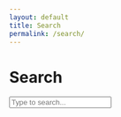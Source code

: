 ```yaml
---
layout: default
title: Search
permalink: /search/
---
```


<h1>Search</h1>

<input type="text" id="search-input" placeholder="Type to search..." />
<ul id="results-container"></ul>

<script src="https://unpkg.com/simple-jekyll-search/dest/simple-jekyll-search.min.js"></script>
<script>
  SimpleJekyllSearch({
    searchInput: document.getElementById('search-input'),
    resultsContainer: document.getElementById('results-container'),
    json: '/search.json',
    searchResultTemplate: '<li><a href="{url}">{title}</a></li>',
    noResultsText: 'No results found',
    limit: 10,
    fuzzy: false,
  });
</script>
